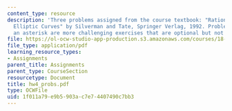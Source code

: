 ```yaml
---
content_type: resource
description: 'Three problems assigned from the course textbook: "Rational Points on
  Elliptic Curves" by Silverman and Tate, Springer Verlag, 1992. Problems marked with
  an asterisk are more challenging exercises that are optional but not required'
file: https://ol-ocw-studio-app-production.s3.amazonaws.com/courses/18-704-seminar-in-algebra-and-number-theory-rational-points-on-elliptic-curves-fall-2004/1f011a79e9b5903ac7e74407490c7bb3_hw4_probs.pdf
file_type: application/pdf
learning_resource_types:
- Assignments
parent_title: Assignments
parent_type: CourseSection
resourcetype: Document
title: hw4_probs.pdf
type: OCWFile
uid: 1f011a79-e9b5-903a-c7e7-4407490c7bb3
---
```

